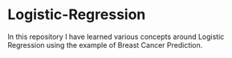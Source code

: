 # Logistic-Regression
In this repository I have learned various concepts around Logistic Regression using the example of Breast Cancer Prediction.
